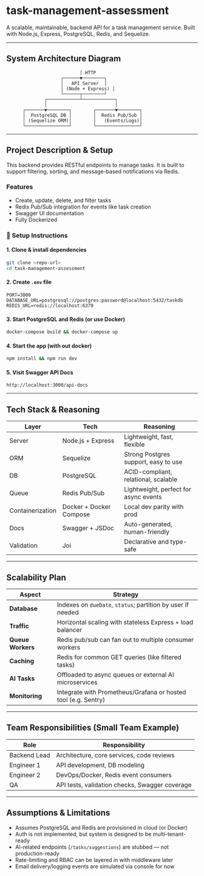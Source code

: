 # task-management-assessment

A scalable, maintainable, backend API for a task management service. Built with Node.js, Express, PostgreSQL, Redis, and Sequelize.

---

## System Architecture Diagram

```
                           │ HTTP
                    ┌──────▼────────┐
                    │   API Server  │
                    │ (Node + Express) │
                    └──────┬────────┘
              ┌────────────┴────────────┐
              │                         │
      ┌───────▼────────┐        ┌───────▼────────┐
      │  PostgreSQL DB │        │  Redis Pub/Sub │
      │ (Sequelize ORM)│        │   (Events/Logs)│
      └────────────────┘        └────────────────┘
```

---

## Project Description & Setup

This backend provides RESTful endpoints to manage tasks. It is built to support filtering, sorting, and message-based notifications via Redis.

### Features
- Create, update, delete, and filter tasks
- Redis Pub/Sub integration for events like task creation
- Swagger UI documentation
- Fully Dockerized

### 🔧 Setup Instructions

#### 1. Clone & install dependencies
```bash
git clone <repo-url>
cd task-management-assessment
```

#### 2. Create `.env` file
```env
PORT=3000
DATABASE_URL=postgresql://postgres:password@localhost:5432/taskdb
REDIS_URL=redis://localhost:6379
```

#### 3. Start PostgreSQL and Redis (or use Docker)
```bash
docker-compose build && docker-compose up
```

#### 4. Start the app (with out docker)
```bash
npm install && npm run dev
```

#### 5. Visit Swagger API Docs
```
http://localhost:3000/api-docs
```

---

## Tech Stack & Reasoning

| Layer            | Tech                       | Reasoning |
|------------------|----------------------------|-----------|
| Server           | Node.js + Express          | Lightweight, fast, flexible |
| ORM              | Sequelize                  | Strong Postgres support, easy to use |
| DB               | PostgreSQL                 | ACID-compliant, relational, scalable |
| Queue            | Redis Pub/Sub              | Lightweight, perfect for async events |
| Containerization | Docker + Docker Compose    | Local dev parity with prod |
| Docs             | Swagger + JSDoc            | Auto-generated, human-friendly |
| Validation       | Joi                 | Declarative and type-safe |

---

## Scalability Plan

| Aspect              | Strategy |
|---------------------|----------|
| **Database**        | Indexes on `dueDate`, `status`; partition by user if needed |
| **Traffic**         | Horizontal scaling with stateless Express + load balancer |
| **Queue Workers**   | Redis pub/sub can fan out to multiple consumer workers |
| **Caching**         | Redis for common GET queries (like filtered tasks) |
| **AI Tasks**        | Offloaded to async queues or external AI microservices |
| **Monitoring**      | Integrate with Prometheus/Grafana or hosted tool (e.g. Sentry) |

---

## Team Responsibilities (Small Team Example)

| Role         | Responsibility |
|--------------|----------------|
| Backend Lead | Architecture, core services, code reviews |
| Engineer 1   | API development, DB modeling |
| Engineer 2   | DevOps/Docker, Redis event consumers |
| QA           | API tests, validation checks, Swagger coverage |

---

## Assumptions & Limitations

- Assumes PostgreSQL and Redis are provisioned in cloud (or Docker)
- Auth is not implemented, but system is designed to be multi-tenant-ready
- AI-related endpoints (`/tasks/suggestions`) are stubbed — not production-ready
- Rate-limiting and RBAC can be layered in with middleware later
- Email delivery/logging events are simulated via console for now